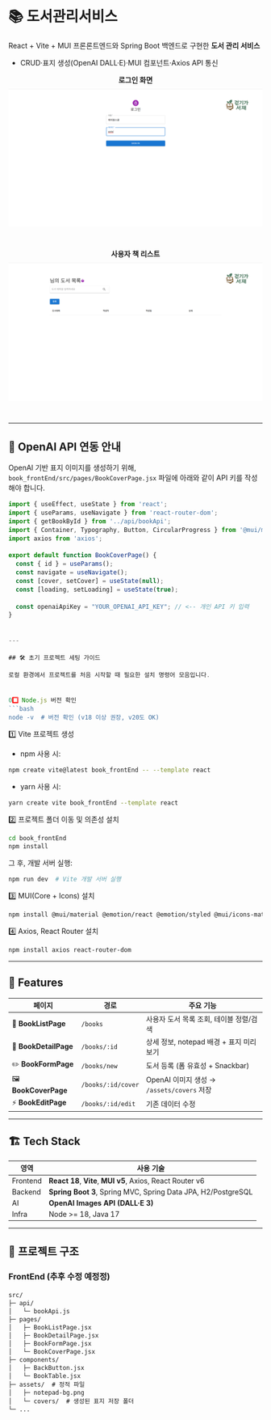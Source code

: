 # 📚 도서관리서비스

React + Vite + MUI 프론론트엔드와 Spring Boot 백엔드로 구현한 **도서 관리 서비스**  
- CRUD·표지 생성(OpenAI DALL·E)·MUI 컴포넌트·Axios API 통신  

<div align="center" style="margin-bottom: 40px;">
  <strong>로그인 화면</strong><br>
  <img src="./login.png" alt="로그인 화면" width="600" style="margin-top: 8px;" />
</div>

<div align="center" style="margin-bottom: 40px;">
  <strong>사용자 책 리스트</strong><br>
  <img src="./booklist.png" alt="사용자 책 리스트" width="600" style="margin-top: 8px;" />
</div>


---

## 🔧 OpenAI API 연동 안내

OpenAI 기반 표지 이미지를 생성하기 위해,  
`book_frontEnd/src/pages/BookCoverPage.jsx` 파일에 아래와 같이 API 키를 작성해야 합니다.

```javascript
import { useEffect, useState } from 'react';
import { useParams, useNavigate } from 'react-router-dom';
import { getBookById } from '../api/bookApi';
import { Container, Typography, Button, CircularProgress } from '@mui/material';
import axios from 'axios';

export default function BookCoverPage() {
  const { id } = useParams();
  const navigate = useNavigate();
  const [cover, setCover] = useState(null);
  const [loading, setLoading] = useState(true);

  const openaiApiKey = "YOUR_OPENAI_API_KEY"; // <-- 개인 API 키 입력
}


---

## 🛠️ 초기 프로젝트 세팅 가이드

로컬 환경에서 프로젝트를 처음 시작할 때 필요한 설치 명령어 모음입니다.  


0️⃣ Node.js 버전 확인
```bash
node -v  # 버전 확인 (v18 이상 권장, v20도 OK)
```


1️⃣ Vite 프로젝트 생성

- npm 사용 시:
```bash
npm create vite@latest book_frontEnd -- --template react
```

- yarn 사용 시:
```bash
yarn create vite book_frontEnd --template react
```


2️⃣ 프로젝트 폴더 이동 및 의존성 설치
```bash
cd book_frontEnd
npm install
```

그 후, 개발 서버 실행:
```bash
npm run dev  # Vite 개발 서버 실행
```


3️⃣ MUI(Core + Icons) 설치
```bash
npm install @mui/material @emotion/react @emotion/styled @mui/icons-material
```


4️⃣ Axios, React Router 설치
```bash
npm install axios react-router-dom
```

---


## 🚀 Features
| 페이지 | 경로 | 주요 기능 |
|--------|------|-----------|
| 📗 **BookListPage** | `/books` | 사용자 도서 목록 조회, 테이블 정렬/검색 |
| 📘 **BookDetailPage** | `/books/:id` | 상세 정보, notepad 배경 + 표지 미리보기 |
| ✏️ **BookFormPage** | `/books/new` | 도서 등록 (폼 유효성 + Snackbar) |
| 🖼 **BookCoverPage** | `/books/:id/cover` | OpenAI 이미지 생성 → `/assets/covers` 저장 |
| ⚡️ **BookEditPage** | `/books/:id/edit` | 기존 데이터 수정 |

---

## 🏗 Tech Stack
| 영역 | 사용 기술 |
|------|----------|
| Frontend | **React 18**, **Vite**, **MUI v5**, Axios, React Router v6 |
| Backend | **Spring Boot 3**, Spring MVC, Spring Data JPA, H2/PostgreSQL |
| AI | **OpenAI Images API (DALL·E 3)** |
| Infra | Node >= 18, Java 17 |

---

## 📂 프로젝트 구조 

### FrontEnd (추후 수정 예정정)

```text
src/
├─ api/
│   └─ bookApi.js
├─ pages/
│   ├─ BookListPage.jsx
│   ├─ BookDetailPage.jsx
│   ├─ BookFormPage.jsx
│   └─ BookCoverPage.jsx
├─ components/
│   ├─ BackButton.jsx
│   └─ BookTable.jsx
├─ assets/  # 정적 파일
│   ├─ notepad-bg.png
│   └─ covers/  # 생성된 표지 저장 폴더
└─ ...